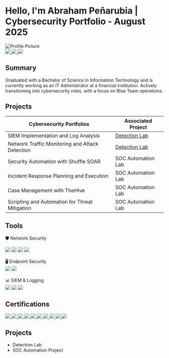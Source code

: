 # Hello, I'm Abraham Peñarubia | Cybersecurity Portfolio - August 2025

  <!-- Right side: Profile Picture -->
<img class="profile-pic" src="https://i.imgur.com/oqgSPyFt.jpeg" alt="Profile Picture" />

<div class="container">
  <!-- Left side: Buttons -->
  <div class="buttons">
    <a href="https://nh3error.github.io/portfolio2025">
      <img src="https://img.shields.io/badge/-Portfolio-181717?style=for-the-badge&logo=github&logoColor=white" />
    </a>
    <a href="https://medium.com/@abrahampenarubia">
      <img src="https://img.shields.io/badge/-Medium-12100E?style=for-the-badge&logo=medium&logoColor=white" />
    </a>
    <a href="https://linkedin.com/in/abrahampenarubia">
      <img src="https://img.shields.io/badge/-LinkedIn-0072b1?style=for-the-badge&logo=linkedin&logoColor=white" />
    </a>
    
  </div>

</div>

## Summary
Graduated with a Bachelor of Science in Information Technology and is currently working as an IT Administrator at a financial institution. Actively transitioning into cybersecurity roles, with a focus on Blue Team operations.

## Projects

| Cybersecurity Portfolios                      | Associated Project         |
|-----------------------------------------------|----------------------------|
| SIEM Implementation and Log Analysis          | <a href="https://google.com">Detection Lab</a>|
| Network Traffic Monitoring and Attack Detection | <a href="https://google.com">Detection Lab</a>|
| Security Automation with Shuffle SOAR         | SOC Automation Lab|
| Incident Response Planning and Execution      | SOC Automation Lab|
| Case Management with TheHive                  | SOC Automation Lab|
| Scripting and Automation for Threat Mitigation | SOC Automation Lab|

## Tools

🛡️ Network Security <br>
<div> <img src="https://img.shields.io/badge/-Fortinet-EE3124?&style=for-the-badge&logo=Fortinet&logoColor=white" /> <img src="https://img.shields.io/badge/-Wireshark-1679A7?&style=for-the-badge&logo=Wireshark&logoColor=white" /> <img src="https://img.shields.io/badge/-Suricata-EF3B2D?&style=for-the-badge&logo=Suricata&logoColor=white" /> <img src="https://img.shields.io/badge/-Zeek-777BB4?&style=for-the-badge&logo=Zeek&logoColor=white" /> </div> <br>
🖥️ Endpoint Security  <br>
<div> <img src="https://img.shields.io/badge/-CrowdStrike-FF2B06?&style=for-the-badge&logo=CrowdStrike&logoColor=white" /> <img src="https://img.shields.io/badge/-Microsoft_Defender_for_Endpoint-00A4EF?&style=for-the-badge&logo=Microsoft&logoColor=white" /> </div>  <br>
📊 SIEM & Logging  <br>
<div> <img src="https://img.shields.io/badge/-Microsoft_Sentinel-0078D4?&style=for-the-badge&logo=Microsoft&logoColor=white" /> <img src="https://img.shields.io/badge/-Splunk-000000?&style=for-the-badge&logo=Splunk&logoColor=white" /> <img src="https://img.shields.io/badge/-ELK_Stack-005571?&style=for-the-badge&logo=Elastic&logoColor=white" /> </div> 

## Certifications

<div>
  <!-- SC-200 (In Progress) -->
  <a href="https://learn.microsoft.com/en-us/certifications/exams/sc-200/">
    <img src="https://img.shields.io/badge/-SC--200%20(In%20Progress)-0078D4?style=for-the-badge&logo=Microsoft&logoColor=white" />
  </a>

  <!-- HTB CDSA -->
  <a href="https://www.credly.com/badges/87f00bb9-785a-4fa4-8c6a-1dde7b319503">
    <img src="https://img.shields.io/badge/-HTB%20CDSA-006400?&style=for-the-badge&logo=HackTheBox&logoColor=white" />
  </a>

  <!-- Cisco CCNA -->
  <a href="https://www.credly.com/badges/282c29db-dc45-4053-be4e-c19d65e97b2c">
    <img src="https://img.shields.io/badge/-CCNA-1D63ED?&style=for-the-badge&logo=Cisco&logoColor=white" />
  </a>

  <!-- CompTIA Security+ -->
  <a href="https://www.credly.com/badges/614649de-68a6-4cd5-985e-e11dd7f4491e">
    <img src="https://img.shields.io/badge/-Security%2B-FF0000?&style=for-the-badge&logo=CompTIA&logoColor=white" />
  </a>

  <!-- CompTIA Network+ -->
  <a href="https://www.credly.com/badges/0610f5de-d9c7-4090-ac73-7146d3f156dd">
    <img src="https://img.shields.io/badge/-Network%2B-007ACC?&style=for-the-badge&logo=CompTIA&logoColor=white" />
  </a>

  <!-- CompTIA A+ -->
  <a href="https://www.credly.com/badges/618d11a9-8514-4551-bc31-4d16981fbfbd">
    <img src="https://img.shields.io/badge/-A%2B-4D4D4D?&style=for-the-badge&logo=CompTIA&logoColor=white" />
  </a>

  <!-- CompTIA ITF+ -->
  <a href="https://www.credly.com/badges/6c530230-02e6-4e19-a893-1986a0eef50e">
    <img src="https://img.shields.io/badge/-ITF%2B-00BFFF?style=for-the-badge&logo=CompTIA&logoColor=white" />
  </a>

  <!-- Google IT Support -->
  <a href="https://www.credly.com/badges/eb98b073-9f5c-432b-b282-d1a87a294984">
    <img src="https://img.shields.io/badge/-Google%20IT%20Support-4285F4?style=for-the-badge&logo=Google&logoColor=white" />
  </a>

  <!-- Google Cybersecurity -->
  <a href="https://www.credly.com/badges/6e1776e8-deb5-4da0-99ff-f4bcbfcb27bc">
    <img src="https://img.shields.io/badge/-Google%20Cybersecurity-34A853?style=for-the-badge&logo=Google&logoColor=white" />
  </a>

  <!-- Fortinet FCAC -->
  <a href="https://www.credly.com/badges/2c8bbb46-267a-4ba7-9e0a-2d252246a1e0">
    <img src="https://img.shields.io/badge/-Fortinet%20FCAC-C41E3A?style=for-the-badge&logo=Fortinet&logoColor=white" />
  </a>
</div>

## Projects
- Detection Lab
- SOC Automation Project
